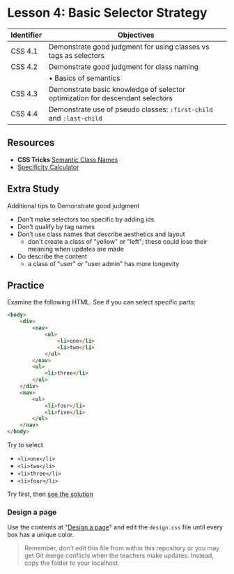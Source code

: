 # Lesson 4: Basic Selector Strategy

Identifier   | Objectives
-------------|------------
CSS 4.1      | Demonstrate good judgment for using classes vs tags as selectors
CSS 4.2      | Demonstrate good judgment for class naming
             | &bull; Basics of semantics
CSS 4.3      | Demonstrate basic knowledge of selector optimization for descendant selectors
CSS 4.4      | Demonstrate use of pseudo classes: `:first-child` and `:last-child`

## Resources
- __CSS Tricks__ [Semantic Class Names](http://css-tricks.com/semantic-class-names/)
- [Specificity Calculator](http://specificity.keegan.st/)

## Extra Study

Additional tips to Demonstrate good judgment
- Don't make selectors too specific by adding ids
- Don't qualify by tag names
- Don't use class names that describe aesthetics and layout
	- don't create a class of "yellow" or "left"; these could lose their meaning when updates are made
- Do describe the content
	- a class of "user" or "user admin" has more longevity

## Practice

Examine the following HTML. See if you can select specific parts:

```html
<body>
	<div>
		<nav>
			<ul>
				<li>one</li>
				<li>two</li>
			</ul>
		</nav>
		<ul>
			<li>three</li>
		</ul>
	</div>
	<nav>
		<ul>
			<li>four</li>
			<li>five</li>
		</ul>
	</nav>
</body>
```

Try to select
- `<li>one</li>`
- `<li>two</li>`
- `<li>three</li>`
- `<li>four</li>`

Try first, then [see the solution](solution.md)

### Design a page

Use the contents at "[Design a page](design-a-page)" and edit the `design.css` file until every box has a unique color.

> Remember, don't edit this file from within this repository or you may get Git merge conflicts when the teachers make updates. Instead, copy the folder to your localhost.
